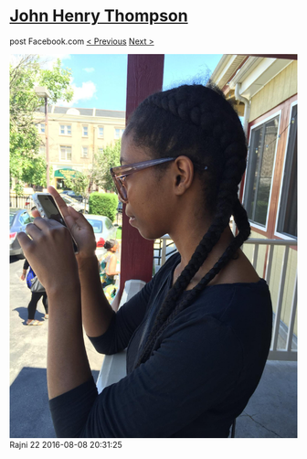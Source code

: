# [John Henry Thompson](../README.md)
post Facebook.com
[< Previous](2016-08-08-12.md) [Next >](2016-08-01-1.md)

[![](../media/2016-08-08/Rajni-23.jpg)](../README.md)
Rajni 22
2016-08-08 20:31:25
